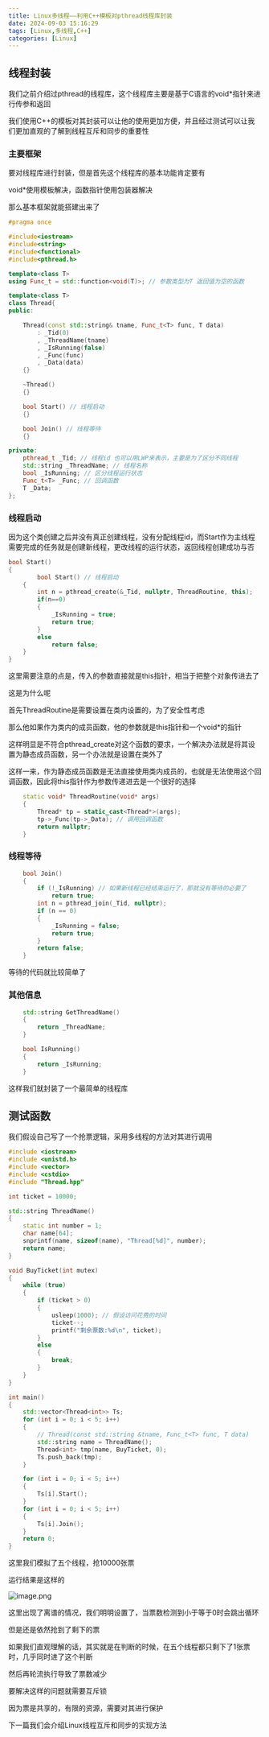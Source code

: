 ```yaml
---
title: Linux多线程——利用C++模板对pthread线程库封装
date: 2024-09-03 15:16:29
tags: [Linux,多线程,C++]
categories: [Linux]
---
```


## 线程封装

我们之前介绍过pthread的线程库，这个线程库主要是基于C语言的void*指针来进行传参和返回

我们使用C++的模板对其封装可以让他的使用更加方便，并且经过测试可以让我们更加直观的了解到线程互斥和同步的重要性

### 主要框架

要对线程库进行封装，但是首先这个线程库的基本功能肯定要有

void*使用模板解决，函数指针使用包装器解决

那么基本框架就能搭建出来了

```cpp
#pragma once

#include<iostream>
#include<string>
#include<functional>
#include<pthread.h>

template<class T>
using Func_t = std::function<void(T)>; // 参数类型为T 返回值为空的函数

template<class T>
class Thread{
public:

    Thread(const std::string& tname, Func_t<T> func, T data)
        : _Tid(0)
        , _ThreadName(tname)
        , _IsRunning(false)
        , _Func(func)
        , _Data(data)
    {}

    ~Thread()
    {}

    bool Start() // 线程启动
    {}

    bool Join() // 线程等待
    {}

private:
    pthread_t _Tid; // 线程id 也可以用LWP来表示，主要是为了区分不同线程
    std::string _ThreadName; // 线程名称
    bool _IsRunning; // 区分线程运行状态
    Func_t<T> _Func; // 回调函数
    T _Data;
};
```

### 线程启动

因为这个类创建之后并没有真正创建线程，没有分配线程id，而Start作为主线程需要完成的任务就是创建新线程，更改线程的运行状态，返回线程创建成功与否

```cpp
bool Start()
{
        bool Start() // 线程启动
    {
        int n = pthread_create(&_Tid, nullptr, ThreadRoutine, this);
        if(n==0)
        {
            _IsRunning = true;
            return true;
        }
        else   
            return false;
    }
}
```

这里需要注意的点是，传入的参数直接就是this指针，相当于把整个对象传进去了

这是为什么呢

首先ThreadRoutine是需要设置在类内设置的，为了安全性考虑

那么他如果作为类内的成员函数，他的参数就是this指针和一个void*的指针

这样明显是不符合pthread_create对这个函数的要求，一个解决办法就是将其设置为静态成员函数，另一个办法就是设置在类外了

这样一来，作为静态成员函数是无法直接使用类内成员的，也就是无法使用这个回调函数，因此将this指针作为参数传递进去是一个很好的选择

```cpp
    static void* ThreadRoutine(void* args)
    {
        Thread* tp = static_cast<Thread*>(args);
        tp->_Func(tp->_Data); // 调用回调函数
        return nullptr;
    }
```

### 线程等待

```cpp
    bool Join()
    {
        if (!_IsRunning) // 如果新线程已经结束运行了，那就没有等待的必要了
            return true;
        int n = pthread_join(_Tid, nullptr);
        if (n == 0)
        {
            _IsRunning = false;
            return true;
        }
        return false;
    }
```

等待的代码就比较简单了

### 其他信息

```cpp
    std::string GetThreadName()
    {
        return _ThreadName;
    }

    bool IsRunning()
    {
        return _IsRunning;
    }
```

这样我们就封装了一个最简单的线程库

## 测试函数

我们假设自己写了一个抢票逻辑，采用多线程的方法对其进行调用

```cpp
#include <iostream>
#include <unistd.h>
#include <vector>
#include <cstdio>
#include "Thread.hpp"

int ticket = 10000;

std::string ThreadName()
{
    static int number = 1;
    char name[64];
    snprintf(name, sizeof(name), "Thread[%d]", number);
    return name;
}

void BuyTicket(int mutex)
{
    while (true)
    {
        if (ticket > 0)
        {
            usleep(1000); // 假设访问花费的时间
            ticket--;
            printf("剩余票数:%d\n", ticket);
        }
        else
        {
            break;
        }
    }
}

int main()
{
    std::vector<Thread<int>> Ts;
    for (int i = 0; i < 5; i++)
    {
        // Thread(const std::string &tname, Func_t<T> func, T data)
        std::string name = ThreadName();
        Thread<int> tmp(name, BuyTicket, 0);
        Ts.push_back(tmp);
    }

    for (int i = 0; i < 5; i++)
    {
        Ts[i].Start();
    }
    for (int i = 0; i < 5; i++)
    {
        Ts[i].Join();
    }
    return 0;
}
```

这里我们模拟了五个线程，抢10000张票

运行结果是这样的

![image.png](https://s2.loli.net/2024/09/03/6rgQPsIABbofl9h.png)

这里出现了离谱的情况，我们明明设置了，当票数检测到小于等于0时会跳出循环

但是还是依然抢到了剩下的票

如果我们直观理解的话，其实就是在判断的时候，在五个线程都只剩下了1张票时，几乎同时进了这个判断

然后再轮流执行导致了票数减少

要解决这样的问题就需要互斥锁

因为票是共享的，有限的资源，需要对其进行保护

下一篇我们会介绍Linux线程互斥和同步的实现方法
